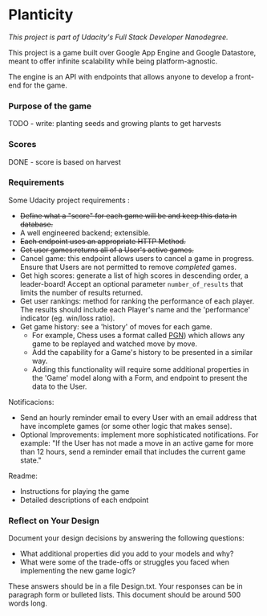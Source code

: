 # Planticity

_This project is part of Udacity's Full Stack Developer Nanodegree._

This project is a game built over Google App Engine and Google Datastore, meant to offer infinite scalability while being platform-agnostic.
 
The engine is an API with endpoints that allows anyone to develop a front-end for the game.
 
### Purpose of the game

TODO - write: planting seeds and growing plants to get harvests

### Scores

DONE - score is based on harvest

### Requirements

Some Udacity project requirements :
  * ~~Define what a "score" for each game will be and keep this data in database.~~
  * A well engineered backend; extensible.
  * ~~Each endpoint uses an appropriate HTTP Method.~~
  * ~~Get user games:returns all of a User's active games.~~
  * Cancel game: this endpoint allows users to cancel a game in progress. Ensure that Users are not permitted to remove *completed* games.
  * Get high scores: generate a list of high scores in descending order, a leader-board! Accept an optional parameter `number_of_results` that limits the number of results returned.    
  * Get user rankings: method for ranking the performance of each player. The results should include each Player's name and the 'performance' indicator (eg. win/loss ratio).
  * Get game history: see a 'history' of moves for each game. 
    * For example, Chess uses a format called <a href="https://en.wikipedia.org/wiki/Portable_Game_Notation" target="_blank">PGN</a>) which allows any game to be replayed and watched move by move.
    * Add the capability for a Game's history to be presented in a similar way. 
    * Adding this functionality will require some additional properties in the 'Game' model along with a Form, and endpoint to present the data to the User.

Notificacions:
  * Send an hourly reminder email to every User with an email address that have incomplete games (or some other logic that makes sense).
  * Optional Improvements: implement more sophisticated notifications. For example: "If the User has not made a move in an active game for more than 12 hours, send a reminder email that includes the current game state."

Readme:
  * Instructions for playing the game
  * Detailed descriptions of each endpoint

### Reflect on Your Design
Document your design decisions by answering the following questions:
   
- What additional properties did you add to your models and why?
- What were some of the trade-offs or struggles you faced when implementing the new game logic?

These answers should be in a file Design.txt.
Your responses can be in paragraph form or bulleted lists.
This document should be around 500 words long.
